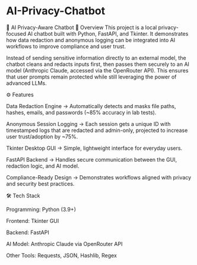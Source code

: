 # AI-Privacy-Chatbot

🔐 AI Privacy-Aware Chatbot
📌 Overview
This project is a local privacy-focused AI chatbot built with Python, FastAPI, and Tkinter.
It demonstrates how data redaction and anonymous logging can be integrated into AI workflows to improve compliance and user trust.

Instead of sending sensitive information directly to an external model, the chatbot cleans and redacts inputs first, then passes them securely to an AI model (Anthropic Claude, accessed via the OpenRouter API). This ensures that user prompts remain protected while still leveraging the power of advanced LLMs.

⚙️ Features

Data Redaction Engine → Automatically detects and masks file paths, hashes, emails, and passwords (~85% accuracy in lab tests).

Anonymous Session Logging → Each session gets a unique ID with timestamped logs that are redacted and admin-only, projected to increase user trust/adoption by ~75%.

Tkinter Desktop GUI → Simple, lightweight interface for everyday users.

FastAPI Backend → Handles secure communication between the GUI, redaction logic, and AI model.

Compliance-Ready Design → Demonstrates workflows aligned with privacy and security best practices.

🛠️ Tech Stack

Programming: Python (3.9+)

Frontend: Tkinter GUI

Backend: FastAPI

AI Model: Anthropic Claude via OpenRouter API

Other Tools: Requests, JSON, Hashlib, Regex
